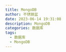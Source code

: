 ```yaml
---
title: MongoDB
author: 不锈钢盆
date: 2023-06-14 19:31:08
description: MongoDB
categories: 数据库
tags:
  - 数据库
  - MongoDB
---
```

